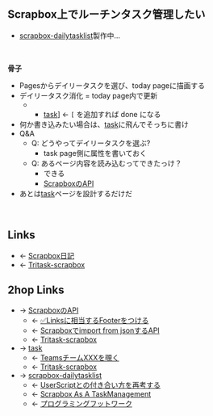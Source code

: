 ## Scrapbox上でルーチンタスク管理したい
- [scrapbox-dailytasklist](scrapbox-dailytasklist.md)製作中...

<br>

**骨子**

- Pagesからデイリータスクを選び、today pageに描画する
- デイリータスク消化 = today page内で更新
    - - [task](task.md)]  ← `[` を追加すれば done になる
- 何か書き込みたい場合は、[task](task.md)に飛んでそっちに書け
- Q&A
    - Q: どうやってデイリータスクを選ぶ?
        - task page側に属性を書いておく
    - Q: あるページ内容を読み込むってできたっけ？
        - できる
        - [ScrapboxのAPI](ScrapboxのAPI.md)
- あとは[task](task.md)ページを設計するだけだ

<br>

## Links
- ← [Scrapbox日記](Scrapbox日記.md)
- ← [Tritask-scrapbox](Tritask-scrapbox.md)

## 2hop Links
- → [ScrapboxのAPI](ScrapboxのAPI.md)
    - ← [✅Linksに相当するFooterをつける](✅Linksに相当するFooterをつける.md)
    - ← [Scrapboxでimport from jsonするAPI](Scrapboxでimport_from_jsonするAPI.md)
    - ← [Tritask-scrapbox](Tritask-scrapbox.md)
- → [task](task.md)
    - ← [TeamsチームXXXを覗く](TeamsチームXXXを覗く.md)
    - ← [Tritask-scrapbox](Tritask-scrapbox.md)
- → [scrapbox-dailytasklist](scrapbox-dailytasklist.md)
    - ← [UserScriptとの付き合い方を再考する](UserScriptとの付き合い方を再考する.md)
    - ← [Scrapbox As A TaskManagement](Scrapbox_As_A_TaskManagement.md)
    - ← [プログラミングフットワーク](プログラミングフットワーク.md)
